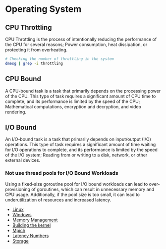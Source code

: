 # Operating System

## CPU Throttling

CPU Throttling is the process of intentionally reducing the performance of the CPU for several reasons; Power consumption, heat dissipation, or protecting it from overheating.

```bash
# Checking the number of throttling in the system
dmesg | grep -i throttling
```

## CPU Bound

A CPU-bound task is a task that primarily depends on the processing power of the CPU. This type of task requires a significant amount of CPU time to complete, and its performance is limited by the speed of the CPU; Mathematical computations, encryption and decryption, and video rendering.

## I/O Bound

An I/O-bound task is a task that primarily depends on input/output (I/O) operations. This type of task requires a significant amount of time waiting for I/O operations to complete, and its performance is limited by the speed of the I/O system; Reading from or writing to a disk, network, or other external devices.

### Not use thread pools for I/O Bound Workloads

Using a fixed-size goroutine pool for I/O bound workloads can lead to over-provisioning of goroutines, which can result in unnecessary memory and CPU usage. Additionally, if the pool size is too small, it can lead to underutilization of resources and increased latency.

- [Linux](Linux.md)
- [Windows](Windows.md)
- [Memory Management](Operating-Systems/Memory%20Management.md)
- [Building the kernel](Operating-Systems/Building%20The%20Kernel.md)
- [Mpich](Operating-Systems/Mpitch.md)
- [Latency Numbers](Operating-Systems/Latency-Numbers)
- [Storage](Storage.md)
